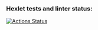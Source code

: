 ### Hexlet tests and linter status:
[![Actions Status](https://github.com/podlovchenko/devops-for-programmers-project-lvl1/workflows/hexlet-check/badge.svg)](https://github.com/podlovchenko/devops-for-programmers-project-lvl1/actions)